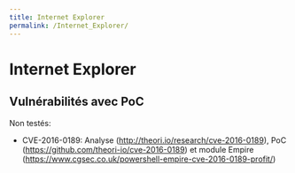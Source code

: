 ```yaml
---
title: Internet Explorer
permalink: /Internet_Explorer/
---
```


# Internet Explorer

Vulnérabilités avec PoC
-----------------------

Non testés:

-   CVE-2016-0189: Analyse (http://theori.io/research/cve-2016-0189), PoC (https://github.com/theori-io/cve-2016-0189) et module Empire (https://www.cgsec.co.uk/powershell-empire-cve-2016-0189-profit/)


